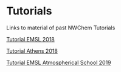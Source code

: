 # Tutorials

Links to material of past NWChem Tutorials

[Tutorial EMSL 2018](Tutorial-Slides.md)

[Tutorial Athens 2018](Tutorial-Athens2018.md)

[Tutorial EMSL Atmospherical School 2019](tut2019/README.md)




